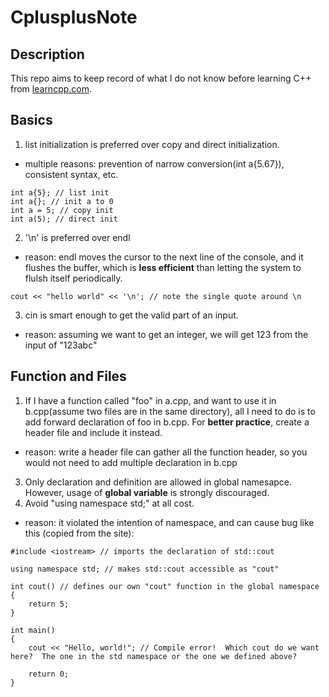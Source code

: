 # CplusplusNote

## Description
This repo aims to keep record of what I do not know before learning C++ from [learncpp.com](https://learncpp.com).

## Basics
1. list initialization is preferred over copy and direct initialization.
- multiple reasons: prevention of narrow conversion(int a{5.67}), consistent syntax, etc.
```
int a{5}; // list init
int a{}; // init a to 0
int a = 5; // copy init
int a(5); // direct init
```
2. '\n' is preferred over endl
- reason: endl moves the cursor to the next line of the console, and it flushes the buffer, which is **less efficient** than letting the system to flulsh itself periodically.
```
cout << "hello world" << '\n'; // note the single quote around \n
```
3. cin is smart enough to get the valid part of an input.
- reason: assuming we want to get an integer, we will get 123 from the input of "123abc"

  
## Function and Files
1. If I have a function called "foo" in a.cpp, and want to use it in b.cpp(assume two files are in the same directory), all I need to do is to add forward declaration of foo in b.cpp. For **better practice**, create a header file and include it instead.
- reason: write a header file can gather all the function header, so you would not need to add multiple declaration in b.cpp
3. Only declaration and definition are allowed in global namesapce. However, usage of **global variable** is strongly discouraged.
4. Avoid "using namespace std;" at all cost.
- reason: it violated the intention of namespace, and can cause bug like this (copied from the site):
```
#include <iostream> // imports the declaration of std::cout

using namespace std; // makes std::cout accessible as "cout"

int cout() // defines our own "cout" function in the global namespace
{
    return 5;
}

int main()
{
    cout << "Hello, world!"; // Compile error!  Which cout do we want here?  The one in the std namespace or the one we defined above?

    return 0;
}
```
